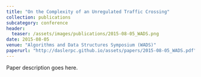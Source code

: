 ```yaml
---
title: "On the Complexity of an Unregulated Traffic Crossing"
collection: publications
subcategory: conference
header: 
  teaser: /assets/images/publications/2015-08-05_WADS.png
date: 2015-08-05
venue: "Algorithms and Data Structures Symposium (WADS)"
paperurl: "http://daslerpc.github.io/assets/papers/2015-08-05_WADS.pdf"
---
```


Paper description goes here.